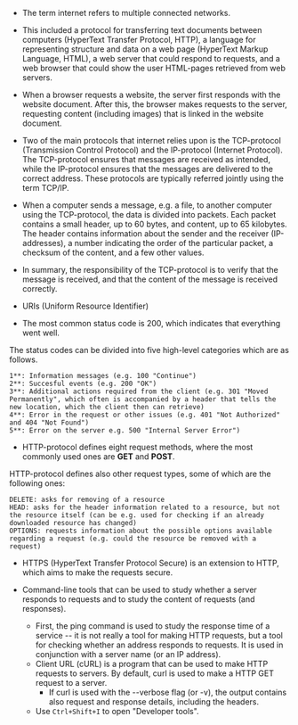* The term internet refers to multiple connected networks.

* This included a protocol for transferring text documents between computers (HyperText Transfer Protocol, HTTP), a language for representing structure and data on a web page (HyperText Markup Language, HTML), a web server that could respond to requests, and a web browser that could show the user HTML-pages retrieved from web servers.

* When a browser requests a website, the server first responds with the website document. After this, the browser makes requests to the server, requesting content (including images) that is linked in the website document.

* Two of the main protocols that internet relies upon is the TCP-protocol (Transmission Control Protocol) and the IP-protocol (Internet Protocol). The TCP-protocol ensures that messages are received as intended, while the IP-protocol ensures that the messages are delivered to the correct address. These protocols are typically referred jointly using the term TCP/IP.

* When a computer sends a message, e.g. a file, to another computer using the TCP-protocol, the data is divided into packets. Each packet contains a small header, up to 60 bytes, and content, up to 65 kilobytes. The header contains information about the sender and the receiver (IP-addresses), a number indicating the order of the particular packet, a checksum of the content, and a few other values.

* In summary, the responsibility of the TCP-protocol is to verify that the message is received, and that the content of the message is received correctly.

* URIs (Uniform Resource Identifier)

* The most common status code is 200, which indicates that everything went well.

The status codes can be divided into five high-level categories which are as follows.

```
1**: Information messages (e.g. 100 "Continue")
2**: Succesful events (e.g. 200 "OK")
3**: Additional actions required from the client (e.g. 301 "Moved Permanently", which often is accompanied by a header that tells the new location, which the client then can retrieve)
4**: Error in the request or other issues (e.g. 401 "Not Authorized" and 404 "Not Found")
5**: Error on the server e.g. 500 "Internal Server Error")
```
* HTTP-protocol defines eight request methods, where the most commonly used ones are **GET** and **POST**.

HTTP-protocol defines also other request types, some of which are the following ones:
```
DELETE: asks for removing of a resource
HEAD: asks for the header information related to a resource, but not the resource itself (can be e.g. used for checking if an already downloaded resource has changed)
OPTIONS: requests information about the possible options available regarding a request (e.g. could the resource be removed with a request)
```
* HTTPS (HyperText Transfer Protocol Secure) is an extension to HTTP, which aims to make the requests secure.

* Command-line tools that can be used to study whether a server responds to requests and to study the content  of requests (and responses).
	- First, the ping command is used to study the response time of a service -- it is not really a tool for making HTTP requests, but a tool for checking whether an address responds to requests. It is used in conjunction with a server name (or an IP address).
	- Client URL (cURL) is a program that can be used to make HTTP requests to servers. By default, curl is used to make a HTTP GET request to a server.
		- If curl is used with the --verbose flag (or -v), the output contains also request and response details, including the headers. 
	- Use `Ctrl+Shift+I` to open "Developer tools".
	 













